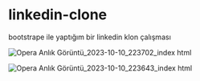 # linkedin-clone
bootstrape ile yaptığım bir linkedin klon çalışması

![Opera Anlık Görüntü_2023-10-10_223702_index html](https://github.com/rabiaaaslann/linkedin-clone/assets/116019055/b7f41718-ec09-4fe6-addb-03cd95fa0729)

![Opera Anlık Görüntü_2023-10-10_223643_index html](https://github.com/rabiaaaslann/linkedin-clone/assets/116019055/ca089a13-2c5f-406a-83b2-4831bb266abd)
